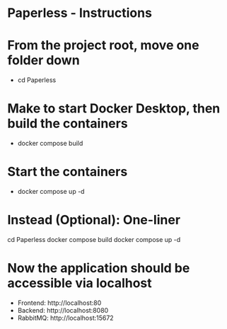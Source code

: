 # Paperless - Instructions

# From the project root, move one folder down
- cd Paperless

# Make to start Docker Desktop, then build the containers
- docker compose build

# Start the containers
- docker compose up -d

# Instead (Optional): One-liner
cd Paperless
docker compose build
docker compose up -d

# Now the application should be accessible via localhost
- Frontend: http://localhost:80
- Backend: http://localhost:8080
- RabbitMQ: http://localhost:15672